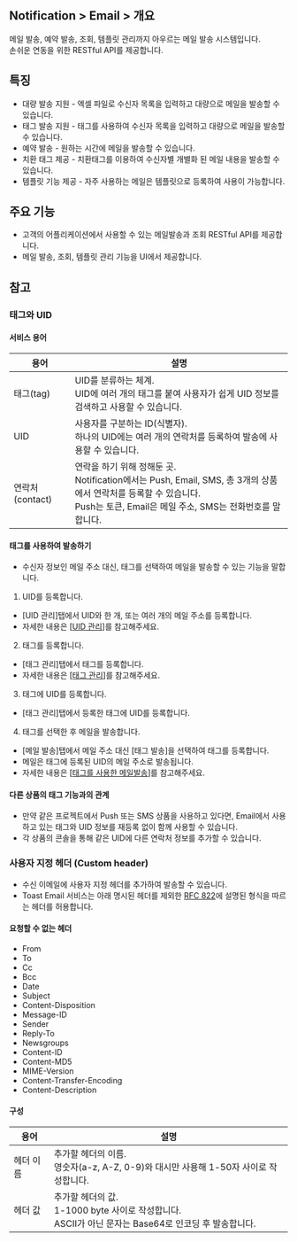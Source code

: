 ## Notification > Email > 개요

메일 발송, 예약 발송, 조회, 템플릿 관리까지 아우르는 메일 발송 시스템입니다.
<br>손쉬운 연동을 위한 RESTful API를 제공합니다.

## 특징

- 대량 발송 지원
	\- 엑셀 파일로 수신자 목록을 입력하고 대량으로 메일을 발송할 수 있습니다.
- 태그 발송 지원
	\- 태그를 사용하여 수신자 목록을 입력하고 대량으로 메일을 발송할 수 있습니다.
- 예약 발송
	\-	원하는 시간에 메일을 발송할 수 있습니다.
- 치환 태그 제공
	\- 치환태그를 이용하여 수신자별 개별화 된 메일 내용을 발송할 수 있습니다.
- 템플릿 기능 제공
	\- 자주 사용하는 메일은 템플릿으로 등록하여 사용이 가능합니다.

## 주요 기능

- 고객의 어플리케이션에서 사용할 수 있는 메일발송과 조회 RESTful API를 제공합니다.
- 메일 발송, 조회, 템플릿 관리 기능을 UI에서 제공합니다.


## 참고

### 태그와 UID

#### 서비스 용어
|용어|	설명|
|---|---|
|태그(tag)|UID를 분류하는 체계. <br>UID에 여러 개의 태그를 붙여 사용자가 쉽게 UID 정보를 검색하고 사용할 수 있습니다.|
|UID|사용자를 구분하는 ID(식별자). <br>하나의 UID에는 여러 개의 연락처를 등록하여 발송에 사용할 수 있습니다. |
|연락처(contact)|연락을 하기 위해 정해둔 곳. <br>Notification에서는 Push, Email, SMS, 총 3개의 상품에서 연락처를 등록할 수 있습니다. <br>Push는 토큰, Email은 메일 주소, SMS는 전화번호를 말합니다.|

#### 태그를 사용하여 발송하기
* 수신자 정보인 메일 주소 대신, 태그를 선택하여 메일을 발송할 수 있는 기능을 말합니다.

1) UID를 등록합니다.

* [UID 관리]탭에서 UID와 한 개, 또는 여러 개의 메일 주소를 등록합니다.
* 자세한 내용은 [[UID 관리](./console-guide/#uid)]를 참고해주세요.

2) 태그를 등록합니다.

* [태그 관리]탭에서 태그를 등록합니다.
* 자세한 내용은 [[태그 관리](./console-guide/#_11)]를 참고해주세요.

3) 태그에 UID를 등록합니다.

* [태그 관리]탭에서 등록한 태그에 UID를 등록합니다.

4) 태그를 선택한 후 메일을 발송합니다.

* [메일 발송]탭에서 메일 주소 대신 [태그 발송]을 선택하여 태그를 등록합니다.
* 메일은 태그에 등록된 UID의 메일 주소로 발송됩니다.
* 자세한 내용은 [[태그를 사용한 메일발송](./console-guide/#_6)]를 참고해주세요.

#### 다른 상품의 태그 기능과의 관계
* 만약 같은 프로젝트에서 Push 또는 SMS 상품을 사용하고 있다면, Email에서 사용하고 있는 태그와 UID 정보를 재등록 없이 함께 사용할 수 있습니다.
* 각 상품의 콘솔을 통해 같은 UID에 다른 연락처 정보를 추가할 수 있습니다.

### 사용자 지정 헤더 (Custom header)

* 수신 이메일에 사용자 지정 헤더를 추가하여 발송할 수 있습니다.
* Toast Email 서비스는 아래 명시된 헤더를 제외한 [RFC 822](https://www.ietf.org/rfc/rfc0822.txt)에 설명된 형식을 따르는 헤더를 허용합니다.

#### 요청할 수 없는 헤더

* From
* To
* Cc
* Bcc
* Date
* Subject
* Content-Disposition
* Message-ID
* Sender
* Reply-To
* Newsgroups
* Content-ID
* Content-MD5
* MIME-Version
* Content-Transfer-Encoding
* Content-Description

#### 구성

| 용어 | 설명 |
|---|---|
|헤더 이름| 추가할 헤더의 이름. <br>영숫자(a-z, A-Z, 0-9)와 대시만 사용해 1-50자 사이로 작성합니다.|
|헤더 값| 추가할 헤더의 값. <br>1-1000 byte 사이로 작성합니다. <br>ASCII가 아닌 문자는 Base64로 인코딩 후 발송합니다.|